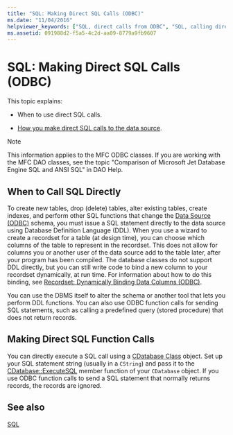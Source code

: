 ```yaml
---
title: "SQL: Making Direct SQL Calls (ODBC)"
ms.date: "11/04/2016"
helpviewer_keywords: ["SQL, direct calls from ODBC", "SQL, calling directly from ODBC", "ODBC, SQL calls", "SQL calls", "direct SQL calls from ODBC"]
ms.assetid: 091988d2-f5a5-4c2d-aa09-8779a9fb9607
---
```

# SQL: Making Direct SQL Calls (ODBC)

This topic explains:

- When to use direct SQL calls.

- [How you make direct SQL calls to the data source](#_core_making_direct_sql_function_calls).

> [!NOTE]
>  This information applies to the MFC ODBC classes. If you are working with the MFC DAO classes, see the topic "Comparison of Microsoft Jet Database Engine SQL and ANSI SQL" in DAO Help.

##  <a name="_core_when_to_call_sql_directly"></a> When to Call SQL Directly

To create new tables, drop (delete) tables, alter existing tables, create indexes, and perform other SQL functions that change the [Data Source (ODBC)](../../data/odbc/data-source-odbc.md) schema, you must issue a SQL statement directly to the data source using Database Definition Language (DDL). When you use a wizard to create a recordset for a table (at design time), you can choose which columns of the table to represent in the recordset. This does not allow for columns you or another user of the data source add to the table later, after your program has been compiled. The database classes do not support DDL directly, but you can still write code to bind a new column to your recordset dynamically, at run time. For information about how to do this binding, see [Recordset: Dynamically Binding Data Columns (ODBC)](../../data/odbc/recordset-dynamically-binding-data-columns-odbc.md).

You can use the DBMS itself to alter the schema or another tool that lets you perform DDL functions. You can also use ODBC function calls for sending SQL statements, such as calling a predefined query (stored procedure) that does not return records.

##  <a name="_core_making_direct_sql_function_calls"></a> Making Direct SQL Function Calls

You can directly execute a SQL call using a [CDatabase Class](../../mfc/reference/cdatabase-class.md) object. Set up your SQL statement string (usually in a `CString`) and pass it to the [CDatabase::ExecuteSQL](../../mfc/reference/cdatabase-class.md#executesql) member function of your `CDatabase` object. If you use ODBC function calls to send a SQL statement that normally returns records, the records are ignored.

## See also

[SQL](../../data/odbc/sql.md)